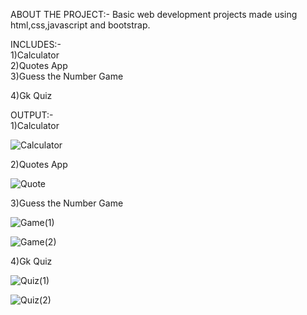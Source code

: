 ABOUT THE PROJECT:-
Basic web development projects made using html,css,javascript and bootstrap.

INCLUDES:-  
1)Calculator  
2)Quotes App  
3)Guess the Number Game  

4)Gk Quiz

OUTPUT:-  
1)Calculator

![Calculator](https://github.com/vjoshi29/Projects/assets/140043392/272275bc-3ac7-48e3-aeb4-d8c3d68e36e4)

2)Quotes App 

![Quote](https://github.com/vjoshi29/Projects/assets/140043392/fe2d84de-24e1-4f7d-9adc-0d0d2c7064ba)

3)Guess the Number Game

![Game(1)](https://github.com/vjoshi29/Projects/assets/140043392/3fbee147-9600-4cc8-96cc-3abaf9ce971b) 

![Game(2)](https://github.com/vjoshi29/Projects/assets/140043392/b3e1ce8d-97d8-460a-a515-a06da20b8368)

4)Gk Quiz

![Quiz(1)](https://github.com/vjoshi29/Projects/assets/140043392/2961a1bd-846f-46bf-8129-66a331d32230) 

![Quiz(2)](https://github.com/vjoshi29/Projects/assets/140043392/2bbc14b9-b17e-4a6c-be5b-ca27915e51cd)



